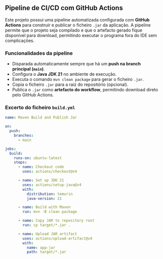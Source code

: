 ## Pipeline de CI/CD com GitHub Actions

Este projeto possui uma pipeline automatizada configurada com **GitHub Actions** para construir e publicar o ficheiro `.jar` da aplicação. A pipeline permite que o projeto seja compilado e que o artefacto gerado fique disponível para download, permitindo executar o programa fora do IDE sem complicações.

### Funcionalidades da pipeline

- Disparada automaticamente sempre que há um **push na branch principal (`main`)**.
- Configura o **Java JDK 21** no ambiente de execução.
- Executa o comando `mvn clean package` para gerar o ficheiro `.jar`.
- Copia o ficheiro `.jar` para a raiz do repositório (opcional).
- Publica o `.jar` como **artefacto do workflow**, permitindo download direto pelo GitHub Actions.

### Excerto do ficheiro `build.yml`

```yaml
name: Maven Build and Publish Jar

on:
  push:
    branches:
      - main

jobs:
  build:
    runs-on: ubuntu-latest
    steps:
      - name: Checkout code
        uses: actions/checkout@v4

      - name: Set up JDK 21
        uses: actions/setup-java@v4
        with:
          distribution: temurin
          java-version: 21

      - name: Build with Maven
        run: mvn -B clean package

      - name: Copy JAR to repository root
        run: cp target/*.jar .

      - name: Upload JAR artifact
        uses: actions/upload-artifact@v4
        with:
          name: app-jar
          path: target/*.jar
